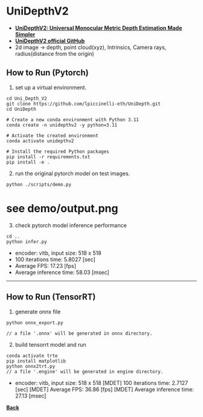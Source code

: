 # UniDepthV2
- **[UniDepthV2: Universal Monocular Metric Depth Estimation Made Simpler](https://arxiv.org/abs/2502.20110)**
- **[UniDepthV2 official GitHub](https://github.com/lpiccinelli-eth/UniDepth)**
- 2d image -> depth, point cloud(xyz), Intrinsics, Camera rays, radius(distance from the origin)

## How to Run (Pytorch)

1. set up a virtual environment.
```
cd Uni_Depth_V2
git clone https://github.com/lpiccinelli-eth/UniDepth.git
cd UniDepth

# Create a new conda environment with Python 3.11
conda create -n unidepthv2 -y python=3.11

# Activate the created environment
conda activate unidepthv2

# Install the required Python packages
pip install -r requirements.txt 
pip install -e .
```

2. run the original pytorch model on test images.
```
python ./scripts/demo.py
```
# see demo/output.png

3. check pytorch model inference performance
```
cd ..
python infer.py
```
- encoder: vitb, input size: 518 x 518 
- 100 iterations time: 5.8027 [sec]
- Average FPS: 17.23 [fps]
- Average inference time: 58.03 [msec]
--------------------------------------------------------------------

## How to Run (TensorRT)

1. generate onnx file

```
python onnx_export.py

// a file '.onnx' will be generated in onnx directory.
```

2. build tensorrt model and run

```
conda activate trte
pip install matplotlib
python onnx2trt.py
// a file '.engine' will be generated in engine directory.
```
- encoder: vitb, input size: 518 x 518 
[MDET] 100 iterations time: 2.7127 [sec]
[MDET] Average FPS: 36.86 [fps]
[MDET] Average inference time: 27.13 [msec]

**[Back](../README.md)** 